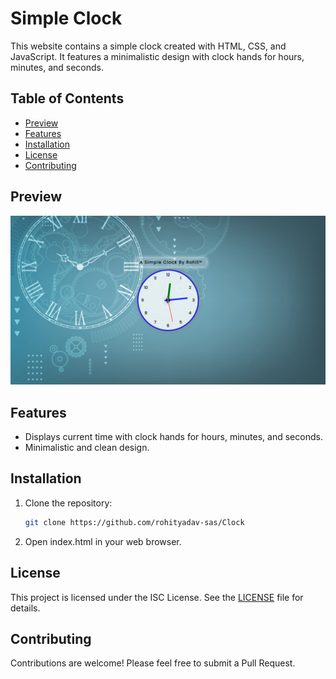 # Simple Clock
  This website contains a simple clock created with HTML, CSS, and JavaScript. It features a minimalistic design with clock hands for hours, minutes, and seconds.
  
## Table of Contents
- [Preview](#preview)
- [Features](#features)
- [Installation](#installation)
- [License](#license)
- [Contributing](#contributing)

## Preview
![preview.png](./assets/preview.png?raw=true)

## Features
- Displays current time with clock hands for hours, minutes, and seconds.
- Minimalistic and clean design.

## Installation
1. Clone the repository:
   ```bash
   git clone https://github.com/rohityadav-sas/Clock
   ```

2. Open index.html in your web browser.


## License

This project is licensed under the ISC License. See the [LICENSE](./LICENSE) file for details.

## Contributing

Contributions are welcome! Please feel free to submit a Pull Request.
